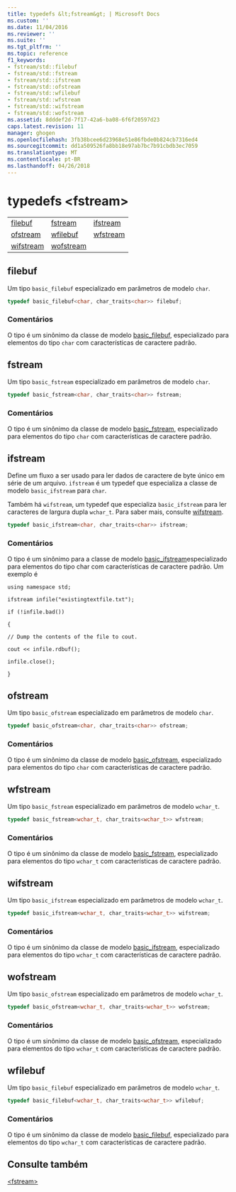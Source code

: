 ```yaml
---
title: typedefs &lt;fstream&gt; | Microsoft Docs
ms.custom: ''
ms.date: 11/04/2016
ms.reviewer: ''
ms.suite: ''
ms.tgt_pltfrm: ''
ms.topic: reference
f1_keywords:
- fstream/std::filebuf
- fstream/std::fstream
- fstream/std::ifstream
- fstream/std::ofstream
- fstream/std::wfilebuf
- fstream/std::wfstream
- fstream/std::wifstream
- fstream/std::wofstream
ms.assetid: 8dddef2d-7f17-42a6-ba08-6f6f20597d23
caps.latest.revision: 11
manager: ghogen
ms.openlocfilehash: 3fb38bcee6d23968e51e86fbde0b824cb7316ed4
ms.sourcegitcommit: dd1a509526fa8bb18e97ab7bc7b91cbdb3ec7059
ms.translationtype: MT
ms.contentlocale: pt-BR
ms.lasthandoff: 04/26/2018
---
```

# <a name="ltfstreamgt-typedefs"></a>typedefs &lt;fstream&gt;

||||
|-|-|-|
|[filebuf](#filebuf)|[fstream](#fstream)|[ifstream](#ifstream)|
|[ofstream](#ofstream)|[wfilebuf](#wfilebuf)|[wfstream](#wfstream)|
|[wifstream](#wifstream)|[wofstream](#wofstream)|

## <a name="filebuf"></a>  filebuf

Um tipo `basic_filebuf` especializado em parâmetros de modelo `char`.

```cpp
typedef basic_filebuf<char, char_traits<char>> filebuf;
```

### <a name="remarks"></a>Comentários

O tipo é um sinônimo da classe de modelo [basic_filebuf](../standard-library/basic-filebuf-class.md), especializado para elementos do tipo `char` com características de caractere padrão.

## <a name="fstream"></a>  fstream

Um tipo `basic_fstream` especializado em parâmetros de modelo `char`.

```cpp
typedef basic_fstream<char, char_traits<char>> fstream;
```

### <a name="remarks"></a>Comentários

O tipo é um sinônimo da classe de modelo [basic_fstream](../standard-library/basic-fstream-class.md), especializado para elementos do tipo `char` com características de caractere padrão.

## <a name="ifstream"></a>  ifstream

Define um fluxo a ser usado para ler dados de caractere de byte único em série de um arquivo. `ifstream` é um typedef que especializa a classe de modelo `basic_ifstream` para `char`.

Também há `wifstream`, um typedef que especializa `basic_ifstream` para ler caracteres de largura dupla `wchar_t`. Para saber mais, consulte [wifstream](../standard-library/fstream-typedefs.md#wifstream).

```cpp
typedef basic_ifstream<char, char_traits<char>> ifstream;
```

### <a name="remarks"></a>Comentários

O tipo é um sinônimo para a classe de modelo [basic_ifstream](../standard-library/basic-ifstream-class.md)especializado para elementos do tipo char com características de caractere padrão. Um exemplo é

`using namespace std;`

`ifstream infile("existingtextfile.txt");`

`if (!infile.bad())`

`{`

`// Dump the contents of the file to cout.`

`cout << infile.rdbuf();`

`infile.close();`

`}`

## <a name="ofstream"></a>  ofstream

Um tipo `basic_ofstream` especializado em parâmetros de modelo `char`.

```cpp
typedef basic_ofstream<char, char_traits<char>> ofstream;
```

### <a name="remarks"></a>Comentários

O tipo é um sinônimo da classe de modelo [basic_ofstream](../standard-library/basic-ofstream-class.md), especializado para elementos do tipo `char` com características de caractere padrão.

## <a name="wfstream"></a>  wfstream

Um tipo `basic_fstream` especializado em parâmetros de modelo `wchar_t`.

```cpp
typedef basic_fstream<wchar_t, char_traits<wchar_t>> wfstream;
```

### <a name="remarks"></a>Comentários

O tipo é um sinônimo da classe de modelo [basic_fstream](../standard-library/basic-fstream-class.md), especializado para elementos do tipo `wchar_t` com características de caractere padrão.

## <a name="wifstream"></a>  wifstream

Um tipo `basic_ifstream` especializado em parâmetros de modelo `wchar_t`.

```cpp
typedef basic_ifstream<wchar_t, char_traits<wchar_t>> wifstream;
```

### <a name="remarks"></a>Comentários

O tipo é um sinônimo da classe de modelo [basic_ifstream](../standard-library/basic-ifstream-class.md), especializado para elementos do tipo `wchar_t` com características de caractere padrão.

## <a name="wofstream"></a>  wofstream

Um tipo `basic_ofstream` especializado em parâmetros de modelo `wchar_t`.

```cpp
typedef basic_ofstream<wchar_t, char_traits<wchar_t>> wofstream;
```

### <a name="remarks"></a>Comentários

O tipo é um sinônimo da classe de modelo [basic_ofstream](../standard-library/basic-ofstream-class.md), especializado para elementos do tipo `wchar_t` com características de caractere padrão.

## <a name="wfilebuf"></a>  wfilebuf

Um tipo `basic_filebuf` especializado em parâmetros de modelo `wchar_t`.

```cpp
typedef basic_filebuf<wchar_t, char_traits<wchar_t>> wfilebuf;
```

### <a name="remarks"></a>Comentários

O tipo é um sinônimo da classe de modelo [basic_filebuf](../standard-library/basic-filebuf-class.md), especializado para elementos do tipo `wchar_t` com características de caractere padrão.

## <a name="see-also"></a>Consulte também

[\<fstream>](../standard-library/fstream.md)<br/>
